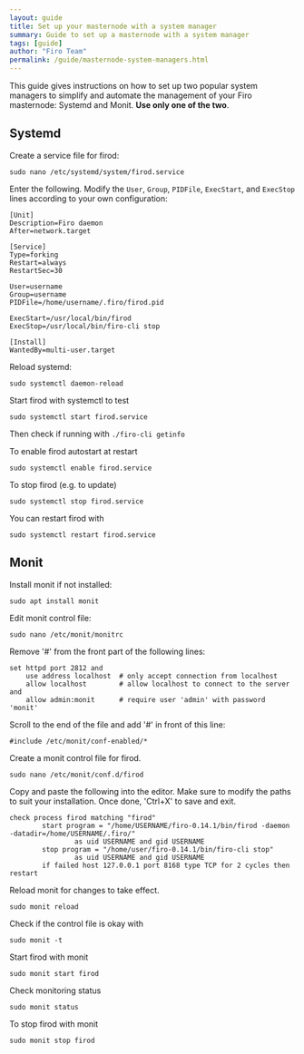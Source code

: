 ```yaml
---
layout: guide
title: Set up your masternode with a system manager
summary: Guide to set up a masternode with a system manager
tags: [guide]
author: "Firo Team"
permalink: /guide/masternode-system-managers.html
---
```


This guide gives instructions on how to set up two popular system managers to simplify and automate the management of your Firo masternode: Systemd and Monit. **Use only one of the two**.

## Systemd

Create a service file for firod:

`sudo nano /etc/systemd/system/firod.service`

Enter the following. Modify the `User`, `Group`, `PIDFile`, `ExecStart`, and `ExecStop` lines according to your own configuration:

```
[Unit]
Description=Firo daemon
After=network.target

[Service]
Type=forking
Restart=always
RestartSec=30

User=username
Group=username
PIDFile=/home/username/.firo/firod.pid

ExecStart=/usr/local/bin/firod
ExecStop=/usr/local/bin/firo-cli stop

[Install]
WantedBy=multi-user.target
```

Reload systemd:

`sudo systemctl daemon-reload`

Start firod with systemctl to test

`sudo systemctl start firod.service`

Then check if running with `./firo-cli getinfo`

To enable firod autostart at restart

`sudo systemctl enable firod.service`

To stop firod (e.g. to update)

`sudo systemctl stop firod.service`

You can restart firod with

`sudo systemctl restart firod.service`

## Monit

Install monit if not installed:

```
sudo apt install monit
```

Edit monit control file:

```
sudo nano /etc/monit/monitrc
```

Remove '#' from the front part of the following lines:

```
set httpd port 2812 and
    use address localhost  # only accept connection from localhost
    allow localhost        # allow localhost to connect to the server and
    allow admin:monit      # require user 'admin' with password 'monit'
```

Scroll to the end of the file and add '#' in front of this line:

```
#include /etc/monit/conf-enabled/*
```

Create a monit control file for firod.

```
sudo nano /etc/monit/conf.d/firod
```

Copy and paste the following into the editor. Make sure to modify the paths to suit your installation. Once done, 'Ctrl+X' to save and exit.

```
check process firod matching "firod"
        start program = "/home/USERNAME/firo-0.14.1/bin/firod -daemon -datadir=/home/USERNAME/.firo/"
                as uid USERNAME and gid USERNAME
        stop program = "/home/user/firo-0.14.1/bin/firo-cli stop"
                as uid USERNAME and gid USERNAME
        if failed host 127.0.0.1 port 8168 type TCP for 2 cycles then restart
```

Reload monit for changes to take effect.

```
sudo monit reload
```

Check if the control file is okay with

```
sudo monit -t
```

Start firod with monit

```
sudo monit start firod
```

Check monitoring status

```
sudo monit status
```

To stop firod with monit

```
sudo monit stop firod
```